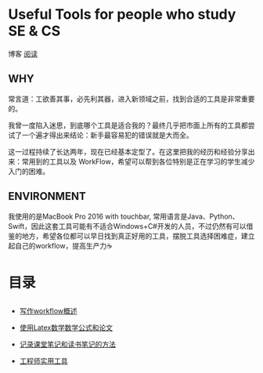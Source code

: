 # Useful Tools for people who study SE & CS
博客
[阅读](https://jaschenn.github.io/Tools/web/Tools/)
## WHY
常言道：工欲善其事，必先利其器，进入新领域之前，找到合适的工具是非常重要的。

我曾一度陷入迷思，到底哪个工具是适合我的？最终几乎把市面上所有的工具都尝试了一个遍才得出来结论：新手最容易犯的错误就是大而全。

这一过程持续了长达两年，现在已经基本定型了。在这里把我的经历和经验分享出来：常用到的工具以及 WorkFlow，希望可以帮到各位特别是正在学习的学生减少入门的困难。
## ENVIRONMENT
我使用的是MacBook Pro 2016 with touchbar, 常用语言是Java、Python、Swift，因此这套工具可能有不适合Windows+C#开发的人员，不过仍然有可以借鉴的地方，希望各位都可以早日找到真正好用的工具，摆脱工具选择困难症，建立起自己的workflow，提高生产力☕️



# 目录
## 

* [写作workflow概述](./写作篇/0.md)
* [使用Latex数学数学公式和论文](./写作篇/使用latex.md)

* [记录课堂笔记和读书笔记的方法](./专业篇/0.md)

* [工程师实用工具](./基础篇/实用工具.md)
